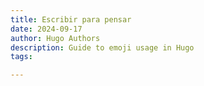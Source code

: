 ```yaml
---
title: Escribir para pensar
date: 2024-09-17
author: Hugo Authors
description: Guide to emoji usage in Hugo
tags:

---
```

